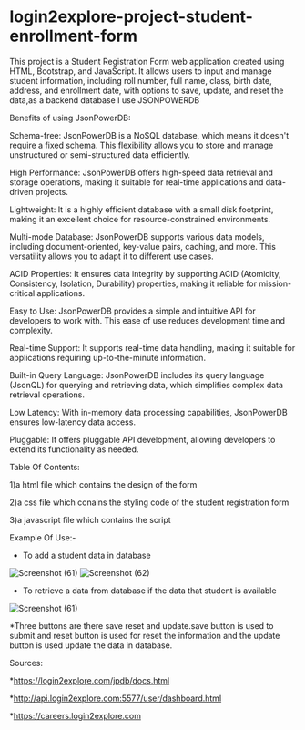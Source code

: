 # login2explore-project-student-enrollment-form
 This project is a Student Registration Form web application created using HTML, Bootstrap, and JavaScript. It allows users to input and manage student information, including roll number, full name, class, birth date, address, and enrollment date, with options to save, update, and reset the data,as a backend database I use JSONPOWERDB

 Benefits of using JsonPowerDB:

Schema-free: JsonPowerDB is a NoSQL database, which means it doesn't require a fixed schema. This flexibility allows you to store and manage unstructured or semi-structured data efficiently.

High Performance: JsonPowerDB offers high-speed data retrieval and storage operations, making it suitable for real-time applications and data-driven projects.

Lightweight: It is a highly efficient database with a small disk footprint, making it an excellent choice for resource-constrained environments.

Multi-mode Database: JsonPowerDB supports various data models, including document-oriented, key-value pairs, caching, and more. This versatility allows you to adapt it to different use cases.

ACID Properties: It ensures data integrity by supporting ACID (Atomicity, Consistency, Isolation, Durability) properties, making it reliable for mission-critical applications.

Easy to Use: JsonPowerDB provides a simple and intuitive API for developers to work with. This ease of use reduces development time and complexity.

Real-time Support: It supports real-time data handling, making it suitable for applications requiring up-to-the-minute information.

Built-in Query Language: JsonPowerDB includes its query language (JsonQL) for querying and retrieving data, which simplifies complex data retrieval operations.

Low Latency: With in-memory data processing capabilities, JsonPowerDB ensures low-latency data access.

Pluggable: It offers pluggable API development, allowing developers to extend its functionality as needed.

Table Of Contents:


1)a html file which contains the design of the form

2)a css file which conains the styling code of the student registration form

3)a javascript file which contains the script

Example Of Use:-

* To add a student data in database

![Screenshot (61)](https://github.com/Tansaha02/login2explore-project-student-enrollment-form/assets/126053392/5d56de24-4575-4117-917b-411480377cbd)
![Screenshot (62)](https://github.com/Tansaha02/login2explore-project-student-enrollment-form/assets/126053392/534b793d-d2df-4503-92f9-6c895e24a386)

* To retrieve a data from database if the data that student is available

![Screenshot (61)](https://github.com/Tansaha02/login2explore-project-student-enrollment-form/assets/126053392/738c4e92-a205-43b9-9c52-82278cd0b373)

*Three buttons are there save reset and update.save button is used to submit and reset button is used for reset the information  and the update button is used update the data in database.

Sources:


*https://login2explore.com/jpdb/docs.html


*http://api.login2explore.com:5577/user/dashboard.html


*https://careers.login2explore.com

